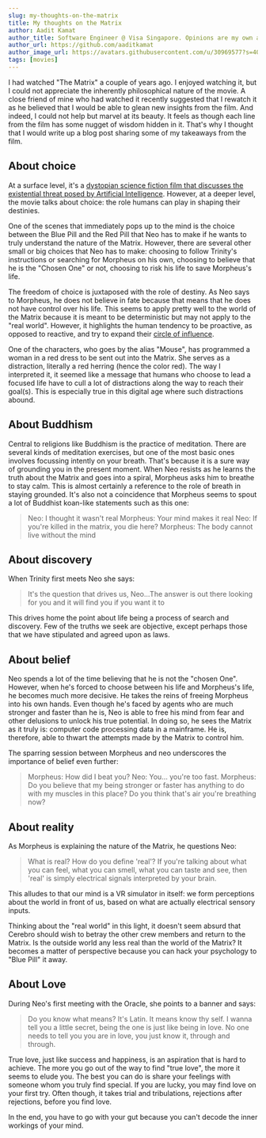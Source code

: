 ```yaml
---
slug: my-thoughts-on-the-matrix
title: My thoughts on the Matrix
author: Aadit Kamat
author_title: Software Engineer @ Visa Singapore. Opinions are my own and not the views of my employer.
author_url: https://github.com/aaditkamat
author_image_url: https://avatars.githubusercontent.com/u/30969577?s=400&u=9558fc3557d79c88a7080034fe8c22654aca2e4d&v=4
tags: [movies]
---
```


I had watched "The Matrix" a couple of years ago. I enjoyed watching it, but I could not appreciate the inherently philosophical nature of the movie. A close friend of mine who had watched it recently suggested that I rewatch it as he believed that I would be able to glean new insights from the film. And indeed, I could not help but marvel at its beauty. It feels as though each line from the film has some nugget of wisdom hidden in it. That's why I thought that I would write up a blog post sharing some of my takeaways from the film.

## About choice

At a surface level, it's a [dystopian science fiction film that discusses the existential threat posed by Artificial Intelligence](https://en.wikipedia.org/wiki/AI_takeovers_in_popular_culture#1950s_and_earlier). However, at a deeper level, the movie talks about choice: the role humans can play in shaping their destinies.

One of the scenes that immediately pops up to the mind is the choice between the Blue Pill and the Red Pill that Neo has to make if he wants to truly understand the nature of the Matrix. However, there are several other small or big choices that Neo has to make: choosing to follow Trinity's instructions or searching for Morpheus on his own, choosing to believe that he is the "Chosen One" or not, choosing to risk his life to save Morpheus's life. 

The freedom of choice is juxtaposed with the role of destiny. As Neo says to Morpheus, he does not believe in fate because that means that he does not have control over his life. This seems to apply pretty well to the world of the Matrix because it is meant to be deterministic but may not apply to the "real world". However, it highlights the human tendency to be proactive, as opposed to reactive, and try to expand their [circle of influence](https://www.goodreads.com/quotes/980363-proactive-people-focus-their-efforts-in-the-circle-of-influence).

One of the characters, who goes by the alias "Mouse", has programmed a woman in a red dress to be sent out into the Matrix. She serves as a distraction, literally a red herring (hence the color red). The way I interpreted it, it seemed like a message that humans who choose to lead a focused life have to cull a lot of distractions along the way to reach their goal(s). This is especially true in this digital age where such distractions abound.

## About Buddhism

Central to religions like Buddhism is the practice of meditation. There are several kinds of meditation exercises, but one of the most basic ones involves focussing intently on your breath. That's because it is a sure way of grounding you in the present moment. When Neo resists as he learns the truth about the Matrix and goes into a spiral, Morpheus asks him to breathe to stay calm. This is almost certainly a reference to the role of breath in staying grounded. It's also not a coincidence that Morpheus seems to spout a lot of Buddhist koan-like statements such as this one:

> Neo: I thought it wasn't real 
> Morpheus: Your mind makes it real
> Neo: If you're killed in the matrix, you die here?
> Morpheus: The body cannot live without the mind 

## About discovery

When Trinity first meets Neo she says:
> It's the question that drives us, Neo...The answer is out there looking for you and it will find you if you want it to

This drives home the point about life being a process of search and discovery. Few of the truths we seek are objective, except perhaps those that we have stipulated and agreed upon as laws.

## About belief 

Neo spends a lot of the time believing that he is not the "chosen One". However, when he's forced to choose between his life and Morpheus's life, he becomes much more decisive. He takes the reins of freeing Morpheus into his own hands. Even though he's faced by agents who are much stronger and faster than he is, Neo is able to free his mind from fear and other delusions to unlock his true potential. In doing so, he sees the Matrix as it truly is: computer code processing data in a mainframe. He is, therefore, able to thwart the attempts made by the Matrix to control him.

The sparring session between Morpheus and neo underscores the importance of belief even further:

> Morpheus: How did I beat you?
> Neo: You... you're too fast.
> Morpheus: Do you believe that my being stronger or faster has anything to do with my muscles in this place? Do you think that's air you're breathing now?

## About reality

As Morpheus is explaining the nature of the Matrix, he questions Neo:
> What is real? How do you define 'real'? If you're talking about what you can feel, what you can smell, what you can taste and see, then 'real' is simply electrical signals interpreted by your brain.

This alludes to that our mind is a VR simulator in itself: we form perceptions about the world in front of us, based on what are actually electrical sensory inputs.

Thinking about the "real world" in this light, it doesn't seem absurd that Cerebro should wish to betray the other crew members and return to the Matrix. Is the outside world any less real than the world of the Matrix? It becomes a matter of perspective because you can hack your psychology to "Blue Pill" it away.

## About Love

During Neo's first meeting with the Oracle, she points to a banner and says:
> Do you know what means? It's Latin. It means know thy self. I wanna tell you a little secret, being the one is just like being in love. No one needs to tell you you are in love, you just know it, through and through.

True love, just like success and happiness, is an aspiration that is hard to achieve. The more you go out of the way to find "true love", the more it seems to elude you. The best you can do is share your feelings with someone whom you truly find special. If you are lucky, you may find love on your first try. Often though, it takes trial and tribulations, rejections after rejections, before you find love. 

In the end, you have to go with your gut because you can't decode the inner workings of your mind.




